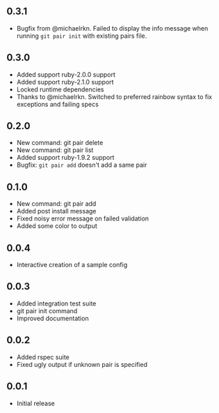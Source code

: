 ## 0.3.1
 - Bugfix from @michaelrkn. Failed to display the info message when running `git pair init` with existing pairs file.

## 0.3.0
 - Added support ruby-2.0.0 support
 - Added support ruby-2.1.0 support
 - Locked runtime dependencies
 - Thanks to @michaelrkn. Switched to preferred rainbow syntax to fix exceptions and failing specs

## 0.2.0
 - New command: git pair delete
 - New command: git pair list
 - Added support ruby-1.9.2 support
 - Bugfix: `git pair add` doesn't add a same pair

## 0.1.0
 - New command: git pair add
 - Added post install message
 - Fixed noisy error message on failed validation
 - Added some color to output

## 0.0.4
 - Interactive creation of a sample config

## 0.0.3
 - Added integration test suite
 - git pair init command
 - Improved documentation

## 0.0.2
 - Added rspec suite
 - Fixed ugly output if unknown pair is specified

## 0.0.1
 - Initial release
